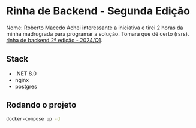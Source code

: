 
# Rinha de Backend - Segunda Edição

Nome: Roberto Macedo
Achei interessante a iniciativa e tirei 2 horas da minha madrugrada para programar a solução. Tomara que dê certo (rsrs).
[rinha de backend 2ª edição - 2024/Q1](https://github.com/zanfranceschi/rinha-de-backend-2024-q1).

## Stack

- .NET 8.0
- nginx
- postgres

## Rodando o projeto

```bash
docker-compose up -d
```


